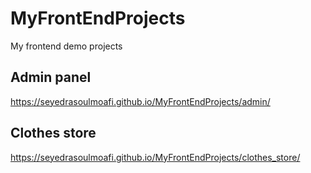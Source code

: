 # MyFrontEndProjects
My frontend demo projects

## Admin panel

https://seyedrasoulmoafi.github.io/MyFrontEndProjects/admin/

## Clothes store
https://seyedrasoulmoafi.github.io/MyFrontEndProjects/clothes_store/
